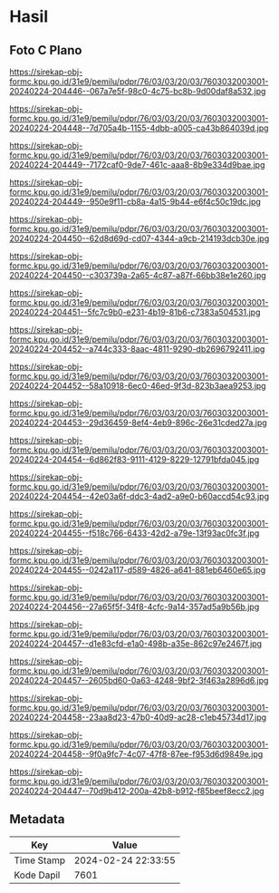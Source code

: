 # Hasil

## Foto C Plano

https://sirekap-obj-formc.kpu.go.id/31e9/pemilu/pdpr/76/03/03/20/03/7603032003001-20240224-204446--067a7e5f-98c0-4c75-bc8b-9d00daf8a532.jpg

https://sirekap-obj-formc.kpu.go.id/31e9/pemilu/pdpr/76/03/03/20/03/7603032003001-20240224-204448--7d705a4b-1155-4dbb-a005-ca43b864039d.jpg

https://sirekap-obj-formc.kpu.go.id/31e9/pemilu/pdpr/76/03/03/20/03/7603032003001-20240224-204449--7172caf0-9de7-461c-aaa8-8b9e334d9bae.jpg

https://sirekap-obj-formc.kpu.go.id/31e9/pemilu/pdpr/76/03/03/20/03/7603032003001-20240224-204449--950e9f11-cb8a-4a15-9b44-e6f4c50c19dc.jpg

https://sirekap-obj-formc.kpu.go.id/31e9/pemilu/pdpr/76/03/03/20/03/7603032003001-20240224-204450--62d8d69d-cd07-4344-a9cb-214193dcb30e.jpg

https://sirekap-obj-formc.kpu.go.id/31e9/pemilu/pdpr/76/03/03/20/03/7603032003001-20240224-204450--c303739a-2a65-4c87-a87f-66bb38e1e260.jpg

https://sirekap-obj-formc.kpu.go.id/31e9/pemilu/pdpr/76/03/03/20/03/7603032003001-20240224-204451--5fc7c9b0-e231-4b19-81b6-c7383a504531.jpg

https://sirekap-obj-formc.kpu.go.id/31e9/pemilu/pdpr/76/03/03/20/03/7603032003001-20240224-204452--a744c333-8aac-4811-9290-db2696792411.jpg

https://sirekap-obj-formc.kpu.go.id/31e9/pemilu/pdpr/76/03/03/20/03/7603032003001-20240224-204452--58a10918-6ec0-46ed-9f3d-823b3aea9253.jpg

https://sirekap-obj-formc.kpu.go.id/31e9/pemilu/pdpr/76/03/03/20/03/7603032003001-20240224-204453--29d36459-8ef4-4eb9-896c-26e31cded27a.jpg

https://sirekap-obj-formc.kpu.go.id/31e9/pemilu/pdpr/76/03/03/20/03/7603032003001-20240224-204454--6d862f83-9111-4129-8229-12791bfda045.jpg

https://sirekap-obj-formc.kpu.go.id/31e9/pemilu/pdpr/76/03/03/20/03/7603032003001-20240224-204454--42e03a6f-ddc3-4ad2-a9e0-b60accd54c93.jpg

https://sirekap-obj-formc.kpu.go.id/31e9/pemilu/pdpr/76/03/03/20/03/7603032003001-20240224-204455--f518c766-6433-42d2-a79e-13f93ac0fc3f.jpg

https://sirekap-obj-formc.kpu.go.id/31e9/pemilu/pdpr/76/03/03/20/03/7603032003001-20240224-204455--0242a117-d589-4826-a641-881eb6460e65.jpg

https://sirekap-obj-formc.kpu.go.id/31e9/pemilu/pdpr/76/03/03/20/03/7603032003001-20240224-204456--27a65f5f-34f8-4cfc-9a14-357ad5a9b56b.jpg

https://sirekap-obj-formc.kpu.go.id/31e9/pemilu/pdpr/76/03/03/20/03/7603032003001-20240224-204457--d1e83cfd-e1a0-498b-a35e-862c97e2467f.jpg

https://sirekap-obj-formc.kpu.go.id/31e9/pemilu/pdpr/76/03/03/20/03/7603032003001-20240224-204457--2605bd60-0a63-4248-9bf2-3f463a2896d6.jpg

https://sirekap-obj-formc.kpu.go.id/31e9/pemilu/pdpr/76/03/03/20/03/7603032003001-20240224-204458--23aa8d23-47b0-40d9-ac28-c1eb45734d17.jpg

https://sirekap-obj-formc.kpu.go.id/31e9/pemilu/pdpr/76/03/03/20/03/7603032003001-20240224-204458--9f0a9fc7-4c07-47f8-87ee-f953d6d9849e.jpg

https://sirekap-obj-formc.kpu.go.id/31e9/pemilu/pdpr/76/03/03/20/03/7603032003001-20240224-204447--70d9b412-200a-42b8-b912-f85beef8ecc2.jpg


## Metadata

| Key        | Value               |
| ---------- | ------------------- |
| Time Stamp | 2024-02-24 22:33:55 |
| Kode Dapil | 7601                |




